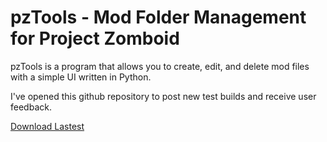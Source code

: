 # pzTools - Mod Folder Management for Project Zomboid

pzTools is a program that allows you to create, edit, and delete mod files with a simple UI written in Python.

I've opened this github repository to post new test builds and receive user feedback.

[Download Lastest](https://github.com/socialtroglodyte/pzTools/releases)

